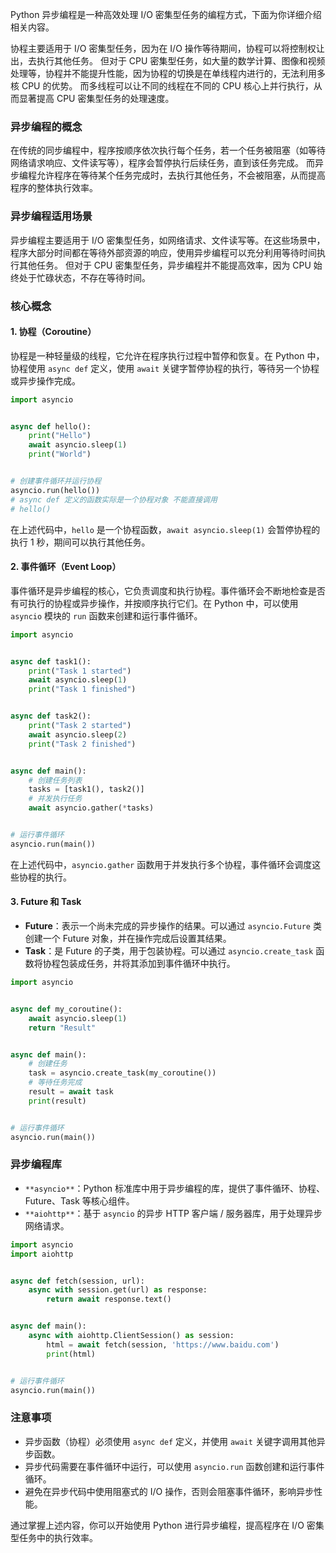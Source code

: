 Python 异步编程是一种高效处理 I/O 密集型任务的编程方式，下面为你详细介绍相关内容。

协程主要适用于 I/O 密集型任务，因为在 I/O 操作等待期间，协程可以将控制权让出，去执行其他任务。
但对于 CPU 密集型任务，如大量的数学计算、图像和视频处理等，协程并不能提升性能，因为协程的切换是在单线程内进行的，无法利用多核 CPU 的优势。
而多线程可以让不同的线程在不同的 CPU 核心上并行执行，从而显著提高 CPU 密集型任务的处理速度。

### 异步编程的概念

在传统的同步编程中，程序按顺序依次执行每个任务，若一个任务被阻塞（如等待网络请求响应、文件读写等），程序会暂停执行后续任务，直到该任务完成。
而异步编程允许程序在等待某个任务完成时，去执行其他任务，不会被阻塞，从而提高程序的整体执行效率。

### 异步编程适用场景

异步编程主要适用于 I/O 密集型任务，如网络请求、文件读写等。在这些场景中，程序大部分时间都在等待外部资源的响应，使用异步编程可以充分利用等待时间执行其他任务。
但对于 CPU 密集型任务，异步编程并不能提高效率，因为 CPU 始终处于忙碌状态，不存在等待时间。

### 核心概念

#### 1. 协程（Coroutine）

协程是一种轻量级的线程，它允许在程序执行过程中暂停和恢复。在 Python 中，协程使用 `async def` 定义，使用 `await`
关键字暂停协程的执行，等待另一个协程或异步操作完成。

```python
import asyncio


async def hello():
    print("Hello")
    await asyncio.sleep(1)
    print("World")


# 创建事件循环并运行协程
asyncio.run(hello())
# async def 定义的函数实际是一个协程对象 不能直接调用
# hello()
```

在上述代码中，`hello` 是一个协程函数，`await asyncio.sleep(1)` 会暂停协程的执行 1 秒，期间可以执行其他任务。

#### 2. 事件循环（Event Loop）

事件循环是异步编程的核心，它负责调度和执行协程。事件循环会不断地检查是否有可执行的协程或异步操作，并按顺序执行它们。在
Python 中，可以使用 `asyncio` 模块的 `run` 函数来创建和运行事件循环。

```python
import asyncio


async def task1():
    print("Task 1 started")
    await asyncio.sleep(1)
    print("Task 1 finished")


async def task2():
    print("Task 2 started")
    await asyncio.sleep(2)
    print("Task 2 finished")


async def main():
    # 创建任务列表
    tasks = [task1(), task2()]
    # 并发执行任务
    await asyncio.gather(*tasks)


# 运行事件循环
asyncio.run(main())
```

在上述代码中，`asyncio.gather` 函数用于并发执行多个协程，事件循环会调度这些协程的执行。

#### 3. Future 和 Task

+ **Future**：表示一个尚未完成的异步操作的结果。可以通过 `asyncio.Future` 类创建一个 Future 对象，并在操作完成后设置其结果。
+ **Task**：是 Future 的子类，用于包装协程。可以通过 `asyncio.create_task` 函数将协程包装成任务，并将其添加到事件循环中执行。

```python
import asyncio


async def my_coroutine():
    await asyncio.sleep(1)
    return "Result"


async def main():
    # 创建任务
    task = asyncio.create_task(my_coroutine())
    # 等待任务完成
    result = await task
    print(result)


# 运行事件循环
asyncio.run(main())
```

### 异步编程库

+ `**asyncio**`：Python 标准库中用于异步编程的库，提供了事件循环、协程、Future、Task 等核心组件。
+ `**aiohttp**`：基于 `asyncio` 的异步 HTTP 客户端 / 服务器库，用于处理异步网络请求。

```python
import asyncio
import aiohttp


async def fetch(session, url):
    async with session.get(url) as response:
        return await response.text()


async def main():
    async with aiohttp.ClientSession() as session:
        html = await fetch(session, 'https://www.baidu.com')
        print(html)


# 运行事件循环
asyncio.run(main())
```

### 注意事项

+ 异步函数（协程）必须使用 `async def` 定义，并使用 `await` 关键字调用其他异步函数。
+ 异步代码需要在事件循环中运行，可以使用 `asyncio.run` 函数创建和运行事件循环。
+ 避免在异步代码中使用阻塞式的 I/O 操作，否则会阻塞事件循环，影响异步性能。

通过掌握上述内容，你可以开始使用 Python 进行异步编程，提高程序在 I/O 密集型任务中的执行效率。

